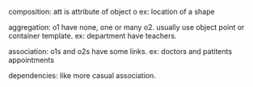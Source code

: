 
composition:
    att is attribute of object o
    ex: location of a shape

aggregation:
    o1 have none, one or many o2.
    usually use object point or container template.
    ex: department have teachers.

association:
    o1s and o2s have some links.
    ex: doctors and patitents appointments

dependencies:
    like more casual association.
    

